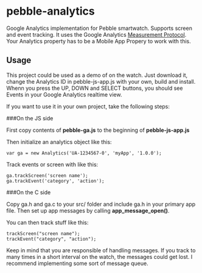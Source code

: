 pebble-analytics
================

Google Analytics implementation for Pebble smartwatch. Supports screen and event tracking. It uses the Google Analytics [Measurement Protocol](https://developers.google.com/analytics/devguides/collection/protocol/v1/devguide#apptracking). Your Analytics property has to be a Mobile App Propery to work with this.

## Usage

This project could be used as a demo of on the watch. Just download it, change the Analytics ID in pebble-js-app.js with your own, build and install. Whenn you press the UP, DOWN and SELECT buttons, you should see Events in your Google Analytics realtime view.

If you want to use it in your own project, take the following steps:

###On the JS side

First copy contents of __pebble-ga.js__ to the beginning of __pebble-js-app.js__

Then initialize an analytics object like this:

    var ga = new Analytics('UA-1234567-0', 'myApp', '1.0.0');

Track events or screen with like this:

    ga.trackScreen('screen name');
    ga.trackEvent('category', 'action');

###On the C side

Copy ga.h and ga.c to your src/ folder and include ga.h in your primary app file. Then set up app messages by calling __app_message_open()__.

You can then track stuff like this:

    trackScreen("screen name");
    trackEvent("category", "action");
    
Keep in mind that you are responsible of handling messages. If you track to many times in a short interval on the watch, the messages could get lost. I recommend implementing some sort of message queue.
